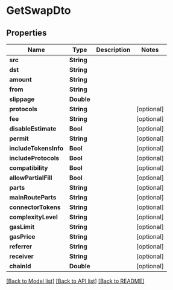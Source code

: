 # GetSwapDto

## Properties
Name | Type | Description | Notes
------------ | ------------- | ------------- | -------------
**src** | **String** |  | 
**dst** | **String** |  | 
**amount** | **String** |  | 
**from** | **String** |  | 
**slippage** | **Double** |  | 
**protocols** | **String** |  | [optional] 
**fee** | **String** |  | [optional] 
**disableEstimate** | **Bool** |  | [optional] 
**permit** | **String** |  | [optional] 
**includeTokensInfo** | **Bool** |  | [optional] 
**includeProtocols** | **Bool** |  | [optional] 
**compatibility** | **Bool** |  | [optional] 
**allowPartialFill** | **Bool** |  | [optional] 
**parts** | **String** |  | [optional] 
**mainRouteParts** | **String** |  | [optional] 
**connectorTokens** | **String** |  | [optional] 
**complexityLevel** | **String** |  | [optional] 
**gasLimit** | **String** |  | [optional] 
**gasPrice** | **String** |  | [optional] 
**referrer** | **String** |  | [optional] 
**receiver** | **String** |  | [optional] 
**chainId** | **Double** |  | [optional] 

[[Back to Model list]](../README.md#documentation-for-models) [[Back to API list]](../README.md#documentation-for-api-endpoints) [[Back to README]](../README.md)


